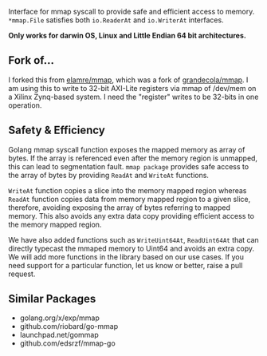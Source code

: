 Interface for mmap syscall to provide safe and efficient access to memory.
`*mmap.File` satisfies both `io.ReaderAt` and `io.WriterAt` interfaces.

**Only works for darwin OS, Linux and Little Endian 64 bit architectures.**

## Fork of...

I forked this from [elamre/mmap](https://github.com/elamre/mmap), which was a fork
of [grandecola/mmap](https://github.com/grandecola/mmap). I am using this to write
to 32-bit AXI-Lite registers via mmap of /dev/mem on a Xilinx Zynq-based system. I
need the "register" writes to be 32-bits in one operation.

## Safety & Efficiency
Golang mmap syscall function exposes the mapped memory as array of bytes.
If the array is referenced even after the memory region is unmapped,
this can lead to segmentation fault. `mmap package` provides safe access
to the array of bytes by providing `ReadAt` and `WriteAt` functions.

`WriteAt` function copies a slice into the memory mapped region
whereas `ReadAt` function copies data from memory mapped region to
a given slice, therefore, avoiding exposing the array of bytes referring
to mapped memory. This also avoids any extra data copy providing efficient
access to the memory mapped region.

We have also added functions such as `WriteUint64At`, `ReadUint64At` that
can directly typecast the mmaped memory to Uint64 and avoids an extra copy.
We will add more functions in the library based on our use cases. If you need
support for a particular function, let us know or better, raise a pull request.

## Similar Packages
* golang.org/x/exp/mmap
* github.com/riobard/go-mmap
* launchpad.net/gommap
* github.com/edsrzf/mmap-go
